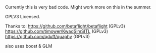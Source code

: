 Currently this is very bad code. Might work more on this in the summer.

GPLV3 Licensed.

Thanks to:
https://github.com/betaflight/betaflight (GPLv3)
https://github.com/timower/KwadSimSITL (GPLv3)
https://github.com/qduff/quaphy (GPLv3)

also uses boost & GLM


